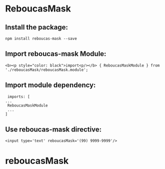 # ReboucasMask

## Install the package: 
  `npm install reboucas-mask --save`

## Import reboucas-mask Module:
   `<b><p style="color: black">import<p/></b> { ReboucasMaskModule } from './reboucasMask/reboucasMask.module';`

## Import module dependency:
   ` imports: [`<br>
   `...`<br>
   ` ReboucasMaskModule`<br>
  ` ...`<br>
   `]`

## Use reboucas-mask directive:

 `<input type='text' reboucasMask='(99) 9999-9999'/>`

# reboucasMask
